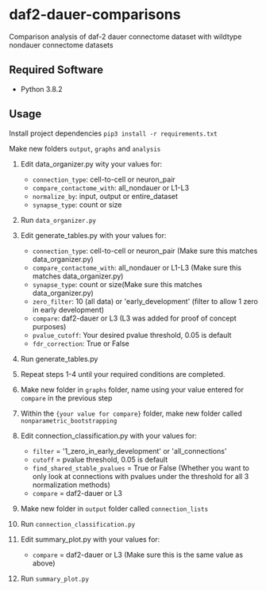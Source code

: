 # daf2-dauer-comparisons
Comparison analysis of daf-2 dauer connectome dataset with wildtype nondauer connectome datasets

## Required Software

- Python 3.8.2

## Usage

Install project dependencies
`pip3 install -r requirements.txt `

Make new folders `output`, `graphs` and `analysis`

1. Edit data_organizer.py wity your values for:
   - ```connection_type```: cell-to-cell or neuron_pair
   - ```compare_contactome_with```: all_nondauer or L1-L3
   - ```normalize_by```: input, output or entire_dataset
   - ```synapse_type```: count or size

2. Run `data_organizer.py`

3. Edit generate_tables.py with your values for:
   - ```connection_type```: cell-to-cell or neuron_pair (Make sure this matches data_organizer.py)
   - ```compare_contactome_with```: all_nondauer or L1-L3 (Make sure this matches data_organizer.py)
   - ```synapse_type```: count or size(Make sure this matches data_organizer.py)
   - ```zero_filter```: 10 (all data) or 'early_development' (filter to allow 1 zero in early development)
   - ```compare```: daf2-dauer or L3 (L3 was added for proof of concept purposes)
   - ```pvalue_cutoff```: Your desired pvalue threshold, 0.05 is default
   - ```fdr_correction```: True or False 

4. Run generate_tables.py

5. Repeat steps 1-4 until your required conditions are completed.

6. Make new folder in `graphs` folder, name using your value entered for `compare` in the previous step

7. Within the `{your value for compare}` folder, make new folder called `nonparametric_bootstrapping`


8. Edit connection_classification.py with your values for:
   - ```filter``` = '1_zero_in_early_development' or 'all_connections'
   - ```cutoff``` = pvalue threshold, 0.05 is default
   - ```find_shared_stable_pvalues``` = True or False (Whether you want to only look at connections with pvalues under the threshold for all 3 normalization methods)
   - ```compare``` = daf2-dauer or L3

9. Make new folder in `output` folder called `connection_lists`

10. Run `connection_classification.py`

11. Edit summary_plot.py with your values for:
    - ```compare``` = daf2-dauer or L3 (Make sure this is the same value as above)
   
12. Run `summary_plot.py`
